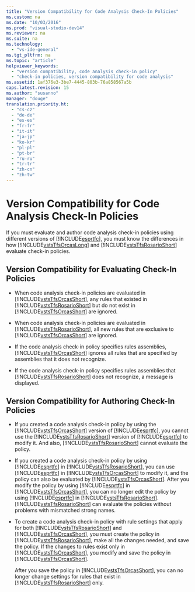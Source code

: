 ```yaml
---
title: "Version Compatibility for Code Analysis Check-In Policies"
ms.custom: na
ms.date: "10/03/2016"
ms.prod: "visual-studio-dev14"
ms.reviewer: na
ms.suite: na
ms.technology: 
  - "vs-ide-general"
ms.tgt_pltfrm: na
ms.topic: "article"
helpviewer_keywords: 
  - "version compatibility, code analysis check-in policy"
  - "check-in policies, version compatibility for code analysis"
ms.assetid: 1af376e3-3be7-4445-803b-76a858567a5b
caps.latest.revision: 15
ms.author: "susanno"
manager: "douge"
translation.priority.ht: 
  - "cs-cz"
  - "de-de"
  - "es-es"
  - "fr-fr"
  - "it-it"
  - "ja-jp"
  - "ko-kr"
  - "pl-pl"
  - "pt-br"
  - "ru-ru"
  - "tr-tr"
  - "zh-cn"
  - "zh-tw"
---
```

# Version Compatibility for Code Analysis Check-In Policies
If you must evaluate and author code analysis check-in policies using different versions of [!INCLUDE[esprtfc](../dv_TeamTestALM/includes/esprtfc_md.md)], you must know the differences in how [!INCLUDE[vstsTfsOrcasLong](../VS_IDE/includes/vststfsorcaslong_md.md)] and [!INCLUDE[vstsTfsRosarioShort](../VS_IDE/includes/vststfsrosarioshort_md.md)] evaluate check-in policies.  
  
## Version Compatibility for Evaluating Check-In Policies  
  
-   When code analysis check-in policies are evaluated in [!INCLUDE[vstsTfsOrcasShort](../VS_IDE/includes/vststfsorcasshort_md.md)], any rules that existed in [!INCLUDE[vstsTfsRosarioShort](../VS_IDE/includes/vststfsrosarioshort_md.md)] but do not exist in [!INCLUDE[vstsTfsOrcasShort](../VS_IDE/includes/vststfsorcasshort_md.md)] are ignored.  
  
-   When code analysis check-in policies are evaluated in [!INCLUDE[vstsTfsRosarioShort](../VS_IDE/includes/vststfsrosarioshort_md.md)], all new rules that are exclusive to [!INCLUDE[vstsTfsOrcasShort](../VS_IDE/includes/vststfsorcasshort_md.md)] are ignored.  
  
-   If the code analysis check-in policy specifies rules assemblies, [!INCLUDE[vstsTfsOrcasShort](../VS_IDE/includes/vststfsorcasshort_md.md)] ignores all rules that are specified by assemblies that it does not recognize.  
  
-   If the code analysis check-in policy specifies rules assemblies that [!INCLUDE[vstsTfsRosarioShort](../VS_IDE/includes/vststfsrosarioshort_md.md)] does not recognize, a message is displayed.  
  
## Version Compatibility for Authoring Check-In Policies  
  
-   If you created a code analysis check-in policy by using the [!INCLUDE[vstsTfsOrcasShort](../VS_IDE/includes/vststfsorcasshort_md.md)] version of [!INCLUDE[esprtfc](../dv_TeamTestALM/includes/esprtfc_md.md)], you cannot use the [!INCLUDE[vstsTfsRosarioShort](../VS_IDE/includes/vststfsrosarioshort_md.md)] version of [!INCLUDE[esprtfc](../dv_TeamTestALM/includes/esprtfc_md.md)] to modify it. And also, [!INCLUDE[vstsTfsRosarioShort](../VS_IDE/includes/vststfsrosarioshort_md.md)] cannot evaluate the policy.  
  
-   If you created a code analysis check-in policy by using [!INCLUDE[esprtfc](../dv_TeamTestALM/includes/esprtfc_md.md)] in [!INCLUDE[vstsTfsRosarioShort](../VS_IDE/includes/vststfsrosarioshort_md.md)], you can use [!INCLUDE[esprtfc](../dv_TeamTestALM/includes/esprtfc_md.md)] in [!INCLUDE[vstsTfsOrcasShort](../VS_IDE/includes/vststfsorcasshort_md.md)] to modify it, and the policy can also be evaluated by [!INCLUDE[vstsTfsOrcasShort](../VS_IDE/includes/vststfsorcasshort_md.md)]. After you modify the policy by using [!INCLUDE[esprtfc](../dv_TeamTestALM/includes/esprtfc_md.md)] in [!INCLUDE[vstsTfsOrcasShort](../VS_IDE/includes/vststfsorcasshort_md.md)], you can no longer edit the policy by using [!INCLUDE[esprtfc](../dv_TeamTestALM/includes/esprtfc_md.md)] in [!INCLUDE[vstsTfsRosarioShort](../VS_IDE/includes/vststfsrosarioshort_md.md)]. [!INCLUDE[vstsTfsRosarioShort](../VS_IDE/includes/vststfsrosarioshort_md.md)] can evaluate the policies without problems with mismatched strong names.  
  
-   To create a code analysis check-in policy with rule settings that apply for both [!INCLUDE[vstsTfsRosarioShort](../VS_IDE/includes/vststfsrosarioshort_md.md)] and [!INCLUDE[vstsTfsOrcasShort](../VS_IDE/includes/vststfsorcasshort_md.md)], you must create the policy in [!INCLUDE[vstsTfsRosarioShort](../VS_IDE/includes/vststfsrosarioshort_md.md)], make all the changes needed, and save the policy. If the changes to rules exist only in [!INCLUDE[vstsTfsOrcasShort](../VS_IDE/includes/vststfsorcasshort_md.md)], you modify and save the policy in [!INCLUDE[vstsTfsOrcasShort](../VS_IDE/includes/vststfsorcasshort_md.md)].  
  
     After you save the policy in [!INCLUDE[vstsTfsOrcasShort](../VS_IDE/includes/vststfsorcasshort_md.md)], you can no longer change settings for rules that exist in [!INCLUDE[vstsTfsRosarioShort](../VS_IDE/includes/vststfsrosarioshort_md.md)] only.